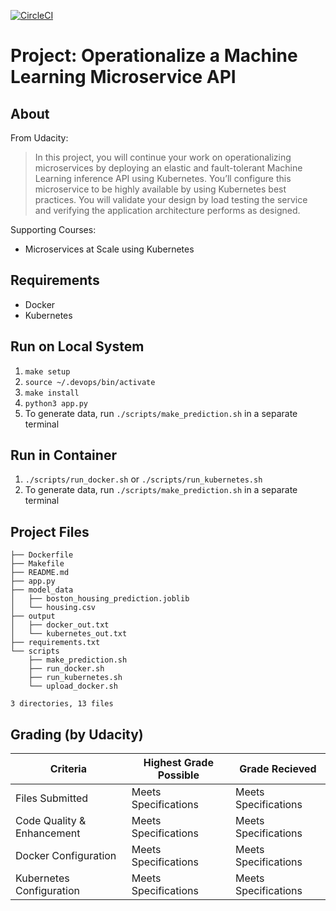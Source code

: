 [![CircleCI](https://circleci.com/gh/brenj/ml-microservice-api.svg?style=shield)](https://circleci.com/gh/brenj/ml-microservice-api)

Project: Operationalize a Machine Learning Microservice API
===========================================================

About
-----

From Udacity:
> In this project, you will continue your work on operationalizing microservices by deploying an elastic and fault-tolerant Machine Learning inference API using Kubernetes. You’ll configure this microservice to be highly available by using Kubernetes best practices. You will validate your design by load testing the service and verifying the application architecture performs as designed.

Supporting Courses:

 * Microservices at Scale using Kubernetes

Requirements
------------

* Docker
* Kubernetes

Run on Local System
-------------------

1. `make setup`
2. `source ~/.devops/bin/activate`
3. `make install`
4. `python3 app.py`
5. To generate data, run `./scripts/make_prediction.sh` in a separate terminal

Run in Container
----------------

1. `./scripts/run_docker.sh` or `./scripts/run_kubernetes.sh`
2. To generate data, run `./scripts/make_prediction.sh` in a separate terminal

Project Files
-------------
```
├── Dockerfile
├── Makefile
├── README.md
├── app.py
├── model_data
│   ├── boston_housing_prediction.joblib
│   └── housing.csv
├── output
│   ├── docker_out.txt
│   └── kubernetes_out.txt
├── requirements.txt
└── scripts
    ├── make_prediction.sh
    ├── run_docker.sh
    ├── run_kubernetes.sh
    └── upload_docker.sh

3 directories, 13 files
```

Grading (by Udacity)
--------------------

Criteria                              |Highest Grade Possible  |Grade Recieved
--------------------------------------|------------------------|--------------------
Files Submitted                       |Meets Specifications    |Meets Specifications
Code Quality & Enhancement            |Meets Specifications    |Meets Specifications
Docker Configuration                  |Meets Specifications    |Meets Specifications
Kubernetes Configuration              |Meets Specifications    |Meets Specifications
